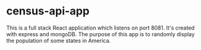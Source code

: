 # census-api-app

This is a full stack React application which listens on port 8081. It's created with express and mongoDB.
The purpose of this app is to randomly display the population of some states in America.
